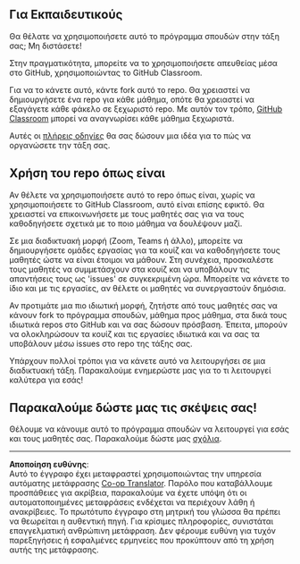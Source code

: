 <!--
CO_OP_TRANSLATOR_METADATA:
{
  "original_hash": "b37de02054fa6c0438ede6fabe1fdfb8",
  "translation_date": "2025-09-04T23:17:31+00:00",
  "source_file": "for-teachers.md",
  "language_code": "el"
}
-->
## Για Εκπαιδευτικούς

Θα θέλατε να χρησιμοποιήσετε αυτό το πρόγραμμα σπουδών στην τάξη σας; Μη διστάσετε!

Στην πραγματικότητα, μπορείτε να το χρησιμοποιήσετε απευθείας μέσα στο GitHub, χρησιμοποιώντας το GitHub Classroom.

Για να το κάνετε αυτό, κάντε fork αυτό το repo. Θα χρειαστεί να δημιουργήσετε ένα repo για κάθε μάθημα, οπότε θα χρειαστεί να εξαγάγετε κάθε φάκελο σε ξεχωριστό repo. Με αυτόν τον τρόπο, [GitHub Classroom](https://classroom.github.com/classrooms) μπορεί να αναγνωρίσει κάθε μάθημα ξεχωριστά.

Αυτές οι [πλήρεις οδηγίες](https://github.blog/2020-03-18-set-up-your-digital-classroom-with-github-classroom/) θα σας δώσουν μια ιδέα για το πώς να οργανώσετε την τάξη σας.

## Χρήση του repo όπως είναι

Αν θέλετε να χρησιμοποιήσετε αυτό το repo όπως είναι, χωρίς να χρησιμοποιήσετε το GitHub Classroom, αυτό είναι επίσης εφικτό. Θα χρειαστεί να επικοινωνήσετε με τους μαθητές σας για να τους καθοδηγήσετε σχετικά με το ποιο μάθημα να δουλέψουν μαζί.

Σε μια διαδικτυακή μορφή (Zoom, Teams ή άλλο), μπορείτε να δημιουργήσετε ομάδες εργασίας για τα κουίζ και να καθοδηγήσετε τους μαθητές ώστε να είναι έτοιμοι να μάθουν. Στη συνέχεια, προσκαλέστε τους μαθητές να συμμετάσχουν στα κουίζ και να υποβάλουν τις απαντήσεις τους ως 'issues' σε συγκεκριμένη ώρα. Μπορείτε να κάνετε το ίδιο και με τις εργασίες, αν θέλετε οι μαθητές να συνεργαστούν δημόσια.

Αν προτιμάτε μια πιο ιδιωτική μορφή, ζητήστε από τους μαθητές σας να κάνουν fork το πρόγραμμα σπουδών, μάθημα προς μάθημα, στα δικά τους ιδιωτικά repos στο GitHub και να σας δώσουν πρόσβαση. Έπειτα, μπορούν να ολοκληρώσουν τα κουίζ και τις εργασίες ιδιωτικά και να σας τα υποβάλουν μέσω issues στο repo της τάξης σας.

Υπάρχουν πολλοί τρόποι για να κάνετε αυτό να λειτουργήσει σε μια διαδικτυακή τάξη. Παρακαλούμε ενημερώστε μας για το τι λειτουργεί καλύτερα για εσάς!

## Παρακαλούμε δώστε μας τις σκέψεις σας!

Θέλουμε να κάνουμε αυτό το πρόγραμμα σπουδών να λειτουργεί για εσάς και τους μαθητές σας. Παρακαλούμε δώστε μας [σχόλια](https://forms.microsoft.com/Pages/ResponsePage.aspx?id=v4j5cvGGr0GRqy180BHbR2humCsRZhxNuI79cm6n0hRUQzRVVU9VVlU5UlFLWTRLWlkyQUxORTg5WS4u).

---

**Αποποίηση ευθύνης**:  
Αυτό το έγγραφο έχει μεταφραστεί χρησιμοποιώντας την υπηρεσία αυτόματης μετάφρασης [Co-op Translator](https://github.com/Azure/co-op-translator). Παρόλο που καταβάλλουμε προσπάθειες για ακρίβεια, παρακαλούμε να έχετε υπόψη ότι οι αυτοματοποιημένες μεταφράσεις ενδέχεται να περιέχουν λάθη ή ανακρίβειες. Το πρωτότυπο έγγραφο στη μητρική του γλώσσα θα πρέπει να θεωρείται η αυθεντική πηγή. Για κρίσιμες πληροφορίες, συνιστάται επαγγελματική ανθρώπινη μετάφραση. Δεν φέρουμε ευθύνη για τυχόν παρεξηγήσεις ή εσφαλμένες ερμηνείες που προκύπτουν από τη χρήση αυτής της μετάφρασης.
